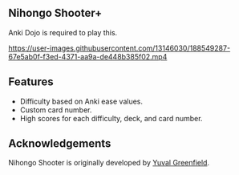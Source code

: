 ## Nihongo Shooter+

Anki Dojo is required to play this.

https://user-images.githubusercontent.com/13146030/188549287-67e5ab0f-f3ed-4371-aa9a-de448b385f02.mp4

## Features
- Difficulty based on Anki ease values.
- Custom card number. 
- High scores for each difficulty, deck, and card number.

## Acknowledgements

Nihongo Shooter is originally developed by [Yuval Greenfield](https://github.com/ubershmekel).
